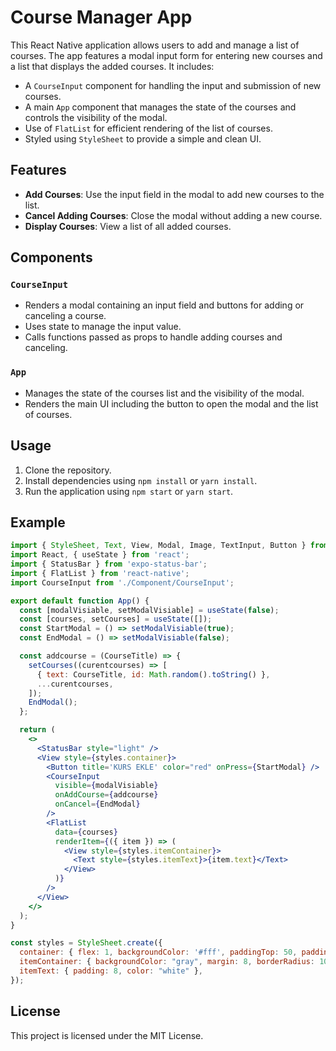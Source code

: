 # Course Manager App

This React Native application allows users to add and manage a list of courses. The app features a modal input form for entering new courses and a list that displays the added courses. It includes:

- A `CourseInput` component for handling the input and submission of new courses.
- A main `App` component that manages the state of the courses and controls the visibility of the modal.
- Use of `FlatList` for efficient rendering of the list of courses.
- Styled using `StyleSheet` to provide a simple and clean UI.

## Features

- **Add Courses**: Use the input field in the modal to add new courses to the list.
- **Cancel Adding Courses**: Close the modal without adding a new course.
- **Display Courses**: View a list of all added courses.

## Components

### `CourseInput`
- Renders a modal containing an input field and buttons for adding or canceling a course.
- Uses state to manage the input value.
- Calls functions passed as props to handle adding courses and canceling.

### `App`
- Manages the state of the courses list and the visibility of the modal.
- Renders the main UI including the button to open the modal and the list of courses.

## Usage

1. Clone the repository.
2. Install dependencies using `npm install` or `yarn install`.
3. Run the application using `npm start` or `yarn start`.

## Example

```jsx
import { StyleSheet, Text, View, Modal, Image, TextInput, Button } from 'react-native';
import React, { useState } from 'react';
import { StatusBar } from 'expo-status-bar';
import { FlatList } from 'react-native';
import CourseInput from './Component/CourseInput';

export default function App() {
  const [modalVisiable, setModalVisiable] = useState(false);
  const [courses, setCourses] = useState([]);
  const StartModal = () => setModalVisiable(true);
  const EndModal = () => setModalVisiable(false);

  const addcourse = (CourseTitle) => {
    setCourses((curentcourses) => [
      { text: CourseTitle, id: Math.random().toString() },
      ...curentcourses,
    ]);
    EndModal();
  };

  return (
    <>
      <StatusBar style="light" />
      <View style={styles.container}>
        <Button title='KURS EKLE' color="red" onPress={StartModal} />
        <CourseInput
          visible={modalVisiable}
          onAddCourse={addcourse}
          onCancel={EndModal}
        />
        <FlatList
          data={courses}
          renderItem={({ item }) => (
            <View style={styles.itemContainer}>
              <Text style={styles.itemText}>{item.text}</Text>
            </View>
          )}
        />
      </View>
    </>
  );
}

const styles = StyleSheet.create({
  container: { flex: 1, backgroundColor: '#fff', paddingTop: 50, paddingHorizontal: 20 },
  itemContainer: { backgroundColor: "gray", margin: 8, borderRadius: 10 },
  itemText: { padding: 8, color: "white" },
});
```

## License

This project is licensed under the MIT License.
